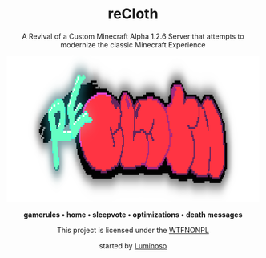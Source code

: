 <p align="center">
    <h1 align="center">reCloth</h1>
</p>
<p align="center">
    A Revival of a Custom Minecraft Alpha 1.2.6 Server that attempts to modernize the classic Minecraft Experience
</p>
<p align="center">
    <img width="1000" height="290" src="reCloth.png">
</p>
<p align="center">
    <b>gamerules • home • sleepvote • optimizations • death messages</b>
</p>
<p align="center">
    This project is licensed under the <a href="https://github.com/robinuniverse/WTFNONPL">WTFNONPL</a>
</p>
<p align="center">
    started by <a href="https://github.com/Luminoso-256">Luminoso</a>
</p>